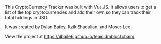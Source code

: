 This CryptoCurrency Tracker was built with Vue.JS. It allows users to get a list of the top cryptocurrencies and add their own so they can track their total holdings in USD.

It was created by Dylan Bailey, Itzik Shaoulian, and Moses Lee.

View the project at https://dbaile6.github.io/teamidmblockchain/
